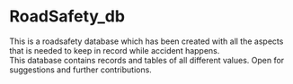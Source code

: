 # RoadSafety_db
This is a roadsafety database which has been created with all the aspects that is needed to keep in record while accident happens.  
This database contains records and tables of all different values. Open for suggestions and further contributions.
